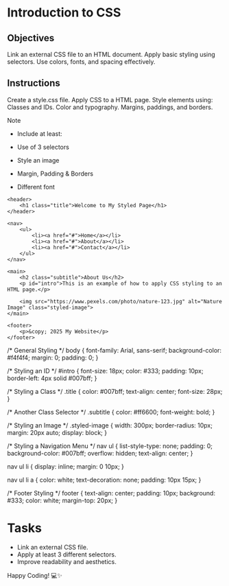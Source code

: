 # Introduction to CSS

## Objectives
Link an external CSS file to an HTML document.
Apply basic styling using selectors.
Use colors, fonts, and spacing effectively.

## Instructions

Create a style.css file.
Apply CSS to a HTML page.
Style elements using:
Classes and IDs.
Color and typography.
Margins, paddings, and borders.

>[!NOTE]
>  - Include at least:
>  - Use of 3 selectors
>  - Style an image
>  - Margin, Padding & Borders
>  - Different font
>
>    <!DOCTYPE html>
<html lang="en">
<head>
    <meta charset="UTF-8">
    <meta name="viewport" content="width=device-width, initial-scale=1.0">
    <title>Styled Page</title>
    <link rel="stylesheet" href="style.css"> <!-- Linking the external CSS file -->
</head>
<body>

    <header>
        <h1 class="title">Welcome to My Styled Page</h1>
    </header>

    <nav>
        <ul>
            <li><a href="#">Home</a></li>
            <li><a href="#">About</a></li>
            <li><a href="#">Contact</a></li>
        </ul>
    </nav>

    <main>
        <h2 class="subtitle">About Us</h2>
        <p id="intro">This is an example of how to apply CSS styling to an HTML page.</p>

        <img src="https://www.pexels.com/photo/nature-123.jpg" alt="Nature Image" class="styled-image">
    </main>

    <footer>
        <p>&copy; 2025 My Website</p>
    </footer>

</body>
</html>


/* General Styling */
body {
    font-family: Arial, sans-serif;
    background-color: #f4f4f4;
    margin: 0;
    padding: 0;
}

/* Styling an ID */
#intro {
    font-size: 18px;
    color: #333;
    padding: 10px;
    border-left: 4px solid #007bff;
}

/* Styling a Class */
.title {
    color: #007bff;
    text-align: center;
    font-size: 28px;
}

/* Another Class Selector */
.subtitle {
    color: #ff6600;
    font-weight: bold;
}

/* Styling an Image */
.styled-image {
    width: 300px;
    border-radius: 10px;
    margin: 20px auto;
    display: block;
}

/* Styling a Navigation Menu */
nav ul {
    list-style-type: none;
    padding: 0;
    background-color: #007bff;
    overflow: hidden;
    text-align: center;
}

nav ul li {
    display: inline;
    margin: 0 10px;
}

nav ul li a {
    color: white;
    text-decoration: none;
    padding: 10px 15px;
}

/* Footer Styling */
footer {
    text-align: center;
    padding: 10px;
    background: #333;
    color: white;
    margin-top: 20px;
}


# Tasks
 - Link an external CSS file.
 - Apply at least 3 different selectors.
 - Improve readability and aesthetics.

Happy Coding! 💻✨
